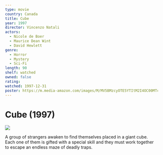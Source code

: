 ```yaml
---
type: movie
country: Canada
title: Cube
year: 1997
director: Vincenzo Natali
actors:
  - Nicole de Boer
  - Maurice Dean Wint
  - David Hewlett
genre:
  - Horror
  - Mystery
  - Sci-Fi
length: 90
shelf: watched
owned: false
rating:
watched: 1997-12-31
poster: https://m.media-amazon.com/images/M/MV5BMzcyOTE5YTItM2I4OC00MTc0LTkyNWUtMWZmYmY1MWVhNmZiXkEyXkFqcGc@._V1_SX300.jpg
---
```


# Cube (1997)

![](https://m.media-amazon.com/images/M/MV5BMzcyOTE5YTItM2I4OC00MTc0LTkyNWUtMWZmYmY1MWVhNmZiXkEyXkFqcGc@._V1_SX300.jpg)

A group of strangers awaken to find themselves placed in a giant cube. Each one of them is gifted with a special skill and they must work together to escape an endless maze of deadly traps.
